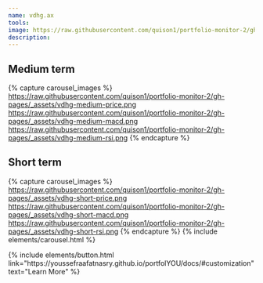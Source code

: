 ```yaml
---
name: vdhg.ax
tools:
image: https://raw.githubusercontent.com/quison1/portfolio-monitor-2/gh-pages/_assets/vdhg-medium-price.png
description:
---
```


## Medium term

{% capture carousel_images %}
https://raw.githubusercontent.com/quison1/portfolio-monitor-2/gh-pages/_assets/vdhg-medium-price.png
https://raw.githubusercontent.com/quison1/portfolio-monitor-2/gh-pages/_assets/vdhg-medium-macd.png
https://raw.githubusercontent.com/quison1/portfolio-monitor-2/gh-pages/_assets/vdhg-medium-rsi.png
{% endcapture %}

## Short term

{% capture carousel_images %}
https://raw.githubusercontent.com/quison1/portfolio-monitor-2/gh-pages/_assets/vdhg-short-price.png
https://raw.githubusercontent.com/quison1/portfolio-monitor-2/gh-pages/_assets/vdhg-short-macd.png
https://raw.githubusercontent.com/quison1/portfolio-monitor-2/gh-pages/_assets/vdhg-short-rsi.png
{% endcapture %}
{% include elements/carousel.html %}



<p class="text-center">
{% include elements/button.html link="https://youssefraafatnasry.github.io/portfolYOU/docs/#customization" text="Learn More" %}
</p>